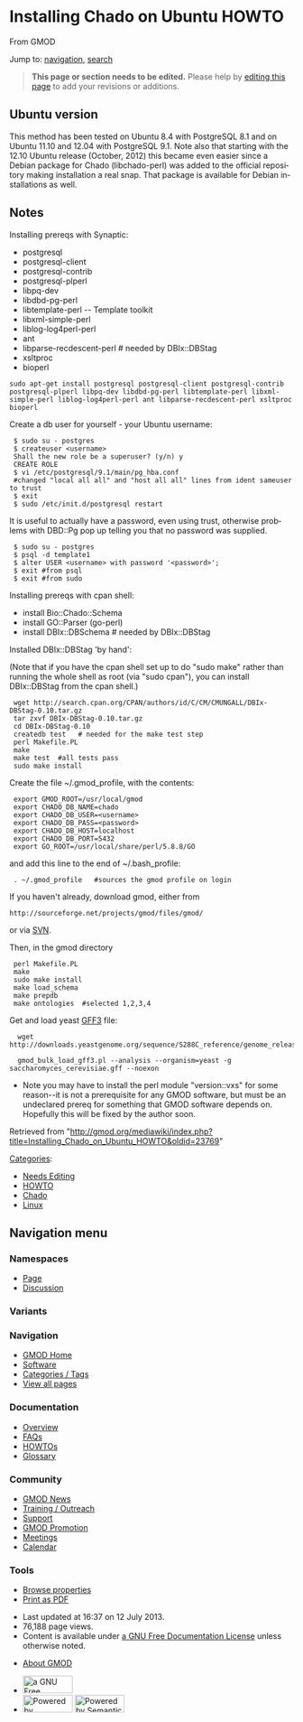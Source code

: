 <div id="mw-page-base" class="noprint">

</div>

<div id="mw-head-base" class="noprint">

</div>

<div id="content" class="mw-body" role="main">

<span id="top"></span>

<div id="mw-js-message" style="display:none;">

</div>



# <span dir="auto">Installing Chado on Ubuntu HOWTO</span>

<div id="bodyContent">

<div id="siteSub">

From GMOD

</div>

<div id="contentSub">

</div>

<div id="jump-to-nav" class="mw-jump">

Jump to: [navigation](#mw-navigation), [search](#p-search)

</div>

<div id="mw-content-text" class="mw-content-ltr" lang="en" dir="ltr">

> **This page or section needs to be edited.**
> <span class="small">Please help by <span class="plainlinks"><a
> href="http://gmod.org/mediawiki/index.php?title=Installing_Chado_on_Ubuntu_HOWTO&amp;action=edit"
> class="external text" rel="nofollow">editing this page</a></span> to
> add your revisions or additions.</span>

## <span id="Ubuntu_version" class="mw-headline">Ubuntu version</span>

This method has been tested on Ubuntu 8.4 with PostgreSQL 8.1 and on
Ubuntu 11.10 and 12.04 with PostgreSQL 9.1. Note also that starting with
the 12.10 Ubuntu release (October, 2012) this became even easier since a
Debian package for Chado (libchado-perl) was added to the official
repository making installation a real snap. That package is available
for Debian installations as well.

## <span id="Notes" class="mw-headline">Notes</span>

Installing prereqs with Synaptic:

- postgresql
- postgresql-client
- postgresql-contrib
- postgresql-plperl
- libpq-dev
- libdbd-pg-perl
- libtemplate-perl -- Template toolkit
- libxml-simple-perl
- liblog-log4perl-perl
- ant
- libparse-recdescent-perl \# needed by DBIx::DBStag
- xsltproc
- bioperl

<!-- -->

    sudo apt-get install postgresql postgresql-client postgresql-contrib postgresql-plperl libpq-dev libdbd-pg-perl libtemplate-perl libxml-simple-perl liblog-log4perl-perl ant libparse-recdescent-perl xsltproc bioperl

Create a db user for yourself - your Ubuntu username:

     $ sudo su - postgres
     $ createuser <username>
     Shall the new role be a superuser? (y/n) y
     CREATE ROLE
     $ vi /etc/postgresql/9.1/main/pg_hba.conf
     #changed "local all all" and "host all all" lines from ident sameuser to trust
     $ exit
     $ sudo /etc/init.d/postgresql restart

It is useful to actually have a password, even using trust, otherwise
problems with DBD::Pg pop up telling you that no password was supplied.

     $ sudo su - postgres
     $ psql -d template1
     $ alter USER <username> with password '<password>';
     $ exit #from psql
     $ exit #from sudo

Installing prereqs with cpan shell:

- install Bio::Chado::Schema
- install GO::Parser (go-perl)
- install DBIx::DBSchema \# needed by DBIx::DBStag

  

Installed DBIx::DBStag 'by hand':

(Note that if you have the cpan shell set up to do "sudo make" rather
than running the whole shell as root (via "sudo cpan"), you can install
DBIx::DBStag from the cpan shell.)

     wget http://search.cpan.org/CPAN/authors/id/C/CM/CMUNGALL/DBIx-DBStag-0.10.tar.gz
     tar zxvf DBIx-DBStag-0.10.tar.gz
     cd DBIx-DBStag-0.10
     createdb test   # needed for the make test step
     perl Makefile.PL
     make
     make test  #all tests pass
     sudo make install

  
Create the file ~/.gmod_profile, with the contents:

     export GMOD_ROOT=/usr/local/gmod
     export CHADO_DB_NAME=chado
     export CHADO_DB_USER=<username>
     export CHADO_DB_PASS=<password>
     export CHADO_DB_HOST=localhost
     export CHADO_DB_PORT=5432
     export GO_ROOT=/usr/local/share/perl/5.8.8/GO

and add this line to the end of ~/.bash_profile:

     . ~/.gmod_profile   #sources the gmod profile on login

If you haven't already, download gmod, either from

    http://sourceforge.net/projects/gmod/files/gmod/

or via <a href="SVN" class="mw-redirect" title="SVN">SVN</a>.

Then, in the gmod directory

     perl Makefile.PL
     make
     sudo make install
     make load_schema
     make prepdb
     make ontologies  #selected 1,2,3,4

Get and load yeast [GFF3](GFF3 "GFF3") file:

      wget http://downloads.yeastgenome.org/sequence/S288C_reference/genome_releases/S288C_reference_genome_Current_Release.tgz

      gmod_bulk_load_gff3.pl --analysis --organism=yeast -g saccharomyces_cerevisiae.gff --noexon

- Note you may have to install the perl module "version::vxs" for some
  reason--it is not a prerequisite for any GMOD software, but must be an
  undeclared prereq for something that GMOD software depends on.
  Hopefully this will be fixed by the author soon.

</div>

<div class="printfooter">

Retrieved from
"<http://gmod.org/mediawiki/index.php?title=Installing_Chado_on_Ubuntu_HOWTO&oldid=23769>"

</div>

<div id="catlinks" class="catlinks">

<div id="mw-normal-catlinks" class="mw-normal-catlinks">

[Categories](Special:Categories "Special:Categories"):

- [Needs Editing](Category:Needs_Editing "Category:Needs Editing")
- [HOWTO](Category:HOWTO "Category:HOWTO")
- [Chado](Category:Chado "Category:Chado")
- [Linux](Category:Linux "Category:Linux")

</div>

</div>

<div class="visualClear">

</div>

</div>

</div>

<div id="mw-navigation">

## Navigation menu

<div id="mw-head">



<div id="left-navigation">

<div id="p-namespaces" class="vectorTabs" role="navigation"
aria-labelledby="p-namespaces-label">

### Namespaces

- <span id="ca-nstab-main"><a href="Installing_Chado_on_Ubuntu_HOWTO" accesskey="c"
  title="View the content page [c]">Page</a></span>
- <span id="ca-talk"><a
  href="http://gmod.org/mediawiki/index.php?title=Talk:Installing_Chado_on_Ubuntu_HOWTO&amp;action=edit&amp;redlink=1"
  accesskey="t"
  title="Discussion about the content page [t]">Discussion</a></span>

</div>

<div id="p-variants" class="vectorMenu emptyPortlet" role="navigation"
aria-labelledby="p-variants-label">

### 

### Variants[](#)

<div class="menu">

</div>

</div>

</div>

<div id="right-navigation">





</div>



</div>

</div>

</div>

<div id="mw-panel">

<div id="p-logo" role="banner">

<a href="Main_Page"
style="background-image: url(../images/GMOD-cogs.png);"
title="Visit the main page"></a>

</div>

<div id="p-Navigation" class="portal" role="navigation"
aria-labelledby="p-Navigation-label">

### Navigation

<div class="body">

- <span id="n-GMOD-Home">[GMOD Home](Main_Page)</span>
- <span id="n-Software">[Software](GMOD_Components)</span>
- <span id="n-Categories-.2F-Tags">[Categories /
  Tags](Categories)</span>
- <span id="n-View-all-pages">[View all pages](Special:AllPages)</span>

</div>

</div>

<div id="p-Documentation" class="portal" role="navigation"
aria-labelledby="p-Documentation-label">

### Documentation

<div class="body">

- <span id="n-Overview">[Overview](Overview)</span>
- <span id="n-FAQs">[FAQs](Category:FAQ)</span>
- <span id="n-HOWTOs">[HOWTOs](Category:HOWTO)</span>
- <span id="n-Glossary">[Glossary](Glossary)</span>

</div>

</div>

<div id="p-Community" class="portal" role="navigation"
aria-labelledby="p-Community-label">

### Community

<div class="body">

- <span id="n-GMOD-News">[GMOD News](GMOD_News)</span>
- <span id="n-Training-.2F-Outreach">[Training /
  Outreach](Training_and_Outreach)</span>
- <span id="n-Support">[Support](Support)</span>
- <span id="n-GMOD-Promotion">[GMOD Promotion](GMOD_Promotion)</span>
- <span id="n-Meetings">[Meetings](Meetings)</span>
- <span id="n-Calendar">[Calendar](Calendar)</span>

</div>

</div>

<div id="p-tb" class="portal" role="navigation"
aria-labelledby="p-tb-label">

### Tools

<div class="body">


- <span id="t-smwbrowselink"><a href="Special:Browse/Installing_Chado_on_Ubuntu_HOWTO"
  rel="smw-browse">Browse properties</a></span>
- <span id="t-pdf">[Print as
  PDF](http://gmod.org/mediawiki/index.php?title=Special:PdfPrint&page=Installing_Chado_on_Ubuntu_HOWTO)</span>

</div>

</div>

</div>

</div>

<div id="footer" role="contentinfo">

- <span id="footer-info-lastmod">Last updated at 16:37 on 12 July
  2013.</span>
- <span id="footer-info-viewcount">76,188 page views.</span>
- <span id="footer-info-copyright">Content is available under
  <a href="http://www.gnu.org/licenses/fdl-1.3.html" class="external"
  rel="nofollow">a GNU Free Documentation License</a> unless otherwise
  noted.</span>

<!-- -->

- <span id="footer-places-about">[About
  GMOD](GMOD:About "GMOD:About")</span>

<!-- -->

- <span id="footer-copyrightico">[<img src="http://www.gnu.org/graphics/gfdl-logo-small.png" width="88"
  height="31" alt="a GNU Free Documentation License" />](http://www.gnu.org/licenses/fdl-1.3.html)</span>
- <span id="footer-poweredbyico">[<img
  src="../mediawiki/skins/common/images/poweredby_mediawiki_88x31.png"
  width="88" height="31" alt="Powered by MediaWiki" />](http://www.mediawiki.org/)
  [<img
  src="../mediawiki/extensions/SemanticMediaWiki/resources/images/smw_button.png"
  width="88" height="31" alt="Powered by Semantic MediaWiki" />](https://www.semantic-mediawiki.org/wiki/Semantic_MediaWiki)</span>

<div style="clear:both">

</div>

</div>
